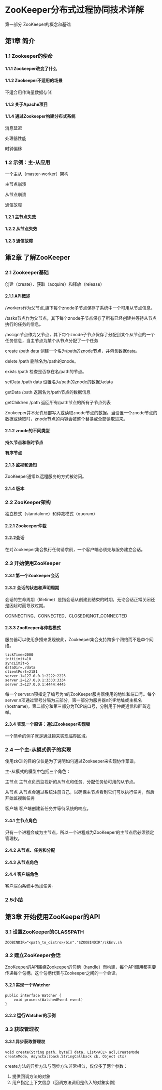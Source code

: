 # ZooKeeper分布式过程协同技术详解  #

第一部分 ZooKeeper的概念和基础

## 第1章 简介 ##

### 1.1 Zookeeper的使命 ###

#### 1.1.1 Zookeeper改变了什么 ####

#### 1.1.2 Zookeeper不适用的场景 ####

不适合用作海量数据存储

#### 1.1.3 关于Apache项目 ####

#### 1.1.4 通过Zookeeper构建分布式系统 ####

消息延迟

处理器性能

时钟偏移

### 1.2 示例：主-从应用 ###

一个主从（master-worker）架构

主节点崩溃

从节点崩溃

通信故障

#### 1.2.1 主节点失效 ####

#### 1.2.2 从节点失效 ####

#### 1.2.3 通信故障 ####

## 第2章  了解ZooKeeper ##

### 2.1 Zookeeper基础 ###

创建（create）、获取（acquire）和释放（release）

#### 2.1.1 API概述 ####

/workers作为父节点,旗下每个znode子节点保存了系统中一个可用从节点信息。

/tasks节点作为父节点，其下每个znode子节点保存了所有已经创建并等待从节点执行的任务的信息。

/assign节点作为父节点，其下每个znode子节点保存了分配到某个从节点的一个任务信息，当主节点为某个从节点分配了一个任务

create /path data 创建一个名为/path的znode节点，并包含数据data。

delete /path 删除名为/path的znode。

exists /path 检查是否存在名/path的节点。

setData /path data 设置名为/path的znode的数据为data
 
getData /path 返回名为/path节点的数据信息

getChildren /path 返回所有/path节点的所有子节点列表

Zookeeper并不允许局部写入或读取znode节点的数据。当设置一个znode节点的数据或读取时，znode节点的内容会被整个替换或全部读取进来。

#### 2.1.2 znode的不同类型 ####



**持久节点和临时节点**

**有序节点**

#### 2.1.3 监视和通知 ####
ZooKeeper通常以远程服务的方式被访问。

#### 2.1.4 版本 ####

### 2.2 ZooKeeper架构 ###

独立模式（standalone）和仲裁模式（quorum）

#### 2.2.1 Zookeeper仲裁 ####

#### 2.2.2会话 ####

在对Zookeeper集合执行任何请求前，一个客户端必须先与服务建立会话。

### 2.3 开始使用ZooKeeper ###

#### 2.3.1 第一个Zookeeper会话 ####

#### 2.3.2 会话的状态和声明周期 ####

会话的生命周期（lifetime）是指会话从创建到结束的时期，无论会话正常关闭还是因超时而导致过期。

CONNECTING、CONNECTED、CLOSED和NOT_CONNECTED

#### 2.3.3 ZooKeeper与仲裁模式 ####

服务器可以使用多播来发现彼此，Zookeeper集合支持跨多个网络而不是单个网络。

	tickTime=2000
	initLimit=10
	syncLimit=5
	dataDir=./data
	clientPort=2181
	server.1=127.0.0.1:2222:2223
	server.2=127.0.0.1:3333:3334
	server.3=127.0.0.1:4444:4445

每一个server.n项指定了编号为n的ZooKeeper服务器使用的地址和端口号。每个server.n项通过冒号分隔为三部分，第一部分为服务器n的IP地址或主机名(hostname)，第二部分和第三部分为TCP端口号，分别用于仲裁通信和群首选举。

#### 2.3.4 实现一个原语：通过Zookeeper实现锁 ####
一个简单的例子就是通过锁来实现临界区域。

### 2.4 一个主-从模式例子的实现 ###

使用zkCli的目的仅仅是为了说明如何通过Zookeeper来实现协作菜谱。

主-从模式的模型中包括三个角色：

主节点
	主节点负责监视新的从节点和任务、分配任务给可用的从节点。

从节点
	从节点会通过系统注册自己，以确保主节点看到它们可以执行任务，然后开始监视新任务

客户端
	客户端创建新任务并等待系统的响应。

#### 2.4.1 主节点角色 ####

只有一个进程会成为主节点，所以一个进程成为ZooKeeper的主节点后必须锁定管理权。

#### 2.4.2 从节点、任务和分配 ####

#### 2.4.3 从节点角色 ####

#### 2.4.4 客户端角色 ####

客户端向系统中添加任务。

### 2.5小结 ###

## 第3章 开始使用ZooKeeper的API ##

### 3.1 设置ZooKeeper的CLASSPATH ###

	ZOOBINDIR="<path_to_distro>/bin"."$ZOOBINDIR"/zkEnv.sh

### 3.2 建立ZooKeeper会话 ###

ZooKeeper的API围绕Zookeeper的句柄（handle）而构建，每个API调用都需要传递每个句柄。这个句柄代表与Zookeeper之间的一个会话。

#### 3.2.1 实现一个Watcher ####

	public interface Watcher {
		void process(WatchedEvent event)
	}

#### 3.2.2 运行Watcher的示例 ####



### 3.3 获取管理权 ###

#### 3.3.1 异步获取管理权 ####

	void create(String path, byte[] data, List<ACL> acl,CreateMode createMode, AsyncCallback.StringCallback cb, Object ctx)

create方法的异步方法与同步方法非常相似，仅仅多了两个参数：

1. 提供回调方法的对象
2. 用户指定上下文信息（回调方法调用是传入的对象实例）

